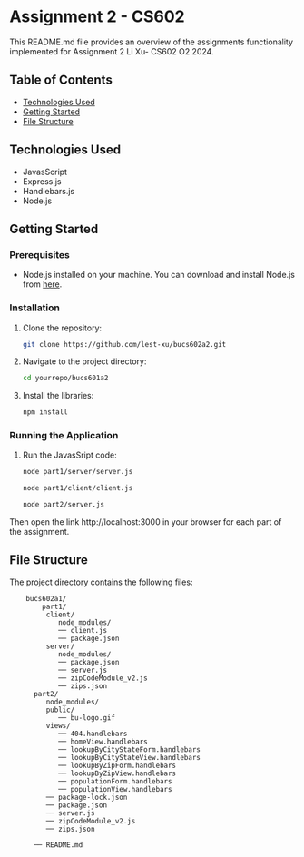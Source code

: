# Assignment 2 - CS602

This README.md file provides an overview of the assignments functionality implemented for Assignment 2 Li Xu- CS602 O2 2024.

## Table of Contents

- [Technologies Used](#technologies-used)
- [Getting Started](#getting-started)
- [File Structure](#file-structure)


## Technologies Used

- JavasScript
- Express.js
- Handlebars.js 
- Node.js

## Getting Started

### Prerequisites

- Node.js installed on your machine. You can download and install Node.js from [here](https://nodejs.org/en/download).

### Installation

1. Clone the repository:

   ```sh
   git clone https://github.com/lest-xu/bucs602a2.git

2. Navigate to the project directory:

   ```sh
   cd yourrepo/bucs601a2

3. Install the libraries:

   ```sh
   npm install

### Running the Application

1. Run the JavasSript code:

   ```sh
   node part1/server/server.js
   ```

   ```sh
   node part1/client/client.js
   ```

   ```sh
   node part2/server.js
   ```

Then open the link http://localhost:3000 in your browser for each part of the assignment.

## File Structure

The project directory contains the following files:

```
    bucs602a1/
        part1/
         client/
            node_modules/
            ── client.js
            ── package.json
         server/
            node_modules/
            ── package.json
            ── server.js
            ── zipCodeModule_v2.js
            ── zips.json
      part2/
         node_modules/
         public/
            ── bu-logo.gif
         views/
            ── 404.handlebars
            ── homeView.handlebars
            ── lookupByCityStateForm.handlebars
            ── lookupByCityStateView.handlebars
            ── lookupByZipForm.handlebars
            ── lookupByZipView.handlebars
            ── populationForm.handlebars
            ── populationView.handlebars
         ── package-lock.json
         ── package.json
         ── server.js
         ── zipCodeModule_v2.js
         ── zips.json

      ── README.md
